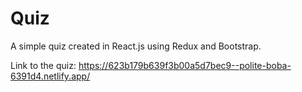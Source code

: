 # Quiz
A simple quiz created in React.js using Redux and Bootstrap.

Link to the quiz: https://623b179b639f3b00a5d7bec9--polite-boba-6391d4.netlify.app/

